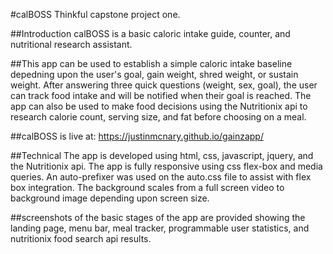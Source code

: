 #calBOSS
Thinkful capstone project one. 

##Introduction calBOSS is a basic caloric intake guide, counter, and nutritional research assistant.

##This app can be used to establish a simple caloric intake baseline depedning upon the user's goal, gain weight, shred weight, or sustain weight. After answering three quick questions (weight, sex, goal), the user can track food intake and will be notified when their goal is reached. The app can also be used to make food decisions using the Nutritionix api to research calorie count, serving size, and fat before choosing on a meal. 

##calBOSS is live at: https://justinmcnary.github.io/gainzapp/

##Technical
The app is developed using html, css, javascript, jquery, and the Nutritionix api. The app is fully responsive using css flex-box and media queries. An auto-prefixer was used on the auto.css file to assist with flex box integration. The background scales from a full screen video to background image depending upon screen size. 

##screenshots of the basic stages of the app are provided showing the landing page, menu bar, meal tracker, programmable user statistics, and nutritionix food search api results. 